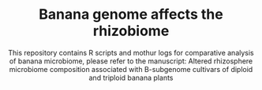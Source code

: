 <header>

# Banana genome affects the rhizobiome 
This repository contains R scripts and mothur logs for comparative analysis of banana microbiome, please refer to the manuscript: Altered rhizosphere microbiome composition associated with B-subgenome cultivars of diploid and triploid banana plants
